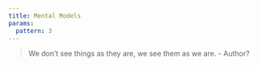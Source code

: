```yaml
---
title: Mental Models
params:
  pattern: 3
---
```


> We don’t see things as they are, we see them as we are. - Author?
